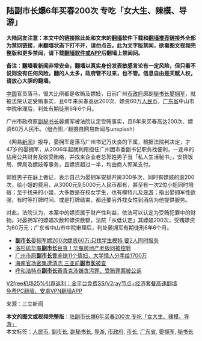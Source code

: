  <h2>陆副市长爆6年买春200次 专吃「女大生、辣模、导游」</h2> <p class="notice"><b>大陆网友注意：本文中的链接除此处和文末的<a href="https://github.com/bannedbook/fanqiang" >翻墙</a>软件下载和<a href="https://github.com/killgcd/justmysocks/blob/master/README.md">翻墙推荐</a>链接外全部为禁网链接，未翻墙状态下打不开，请勿点击。此为文字版禁闻，欲看图文视频完整版和更多禁闻，请下载<a href="https://github.com/bannedbook/fanqiang">翻墙软件或APP</a>后翻墙上禁闻网。</p><p>备注：翻墙看新闻非常安全，翻墙以真实身份发表敏感言论有一定风险，但只看不说则没有任何风险，翻的人太多，政府管不过来，也不管。信息自由是天赋人权，请放心大胆的翻墙。</b></p>  <div class="entry"> <p><span class='wp_keywordlink_affiliate'><a href="https://www.bannedbook.org/" title="中国" target="_blank">中国</a></span>官员落马，很大比例都是收贿及嫖妓，日前广州<a href="https://www.bannedbook.org/bnews/tag/%E5%B8%82%E6%94%BF%E5%BA%9C/" class="st_tag internal_tag" rel="tag" title="标签 市政府 下的日志">市政府</a>原副<a href="https://www.bannedbook.org/bnews/tag/%E7%A7%98%E4%B9%A6%E9%95%BF/" class="st_tag internal_tag" rel="tag" title="标签 秘书长 下的日志">秘书长</a><a href="https://www.bannedbook.org/bnews/tag/%E6%99%8F%E6%8B%A5%E5%86%9B/" class="st_tag internal_tag" rel="tag" title="标签 晏拥军 下的日志">晏拥军</a>，就被法院认定受贿事实，且6年来买春高达200次、嫖资60万<a href="https://www.bannedbook.org/bnews/tag/%e4%ba%ba%e6%b0%91%e5%b8%81/" class="st_tag internal_tag" rel="tag" title="标签 人民币 下的日志">人民币</a>，<a href="https://www.bannedbook.org/bnews/tag/%e5%b9%bf%e4%b8%9c%e7%9c%81/" class="st_tag internal_tag" rel="tag" title="标签 广东省 下的日志">广东省</a>中山市中院审理后，判处有期徒刑6年6个月。</p> <p>广州市政府原<a href="https://www.bannedbook.org/bnews/tag/%E5%89%AF%E7%A7%98%E4%B9%A6%E9%95%BF/" class="st_tag internal_tag" rel="tag" title="标签 副秘书长 下的日志">副秘书长</a>晏拥军被法院认定受贿事实，且6年来买春高达200次、嫖资60万人民币。（组合图／翻摄自网易新闻与unsplash）</p> <p>《网易<span class='wp_keywordlink_affiliate'><a href="https://www.bannedbook.org/" title="新闻">新闻</a></span>》报导，晏拥军是落马广州书记万庆良的下属，根据法院判决定，才47岁的晏拥军，从2006年起就利用担任广州团市委副书记职务找便利，一连串的佔用公共财务及收受贿络，并找来企业老总郭姓男子当「私人生活秘书」，安排饭局、牌局及嫖妓等事务，且嫖资超过一半，均由商人郭某支付。</p>  <p>郭姓男子在庭上做证，表示自己为晏拥军安排开房300多次，同时有嫖妓的逾200次，给小姐的费用，从3000元到5000元人民币都有，甚至有一次2位小姐同时陪宿；至于找来的小姐，大多数是在校女学生，也有模特儿及<a href="https://www.bannedbook.org/bnews/tag/%E5%AF%BC%E6%B8%B8/" class="st_tag internal_tag" rel="tag" title="标签 导游 下的日志">导游</a>；指出晏拥军性欲强，有时等打牌时间、或是打牌结束，都还要另外找女性到酒店为他提供服务。</p> <p>对此，法院认为，本案中的嫖资属于财产性利益，依法可以认定为受贿犯罪中的财物。对晏拥军的嫖娼次数和嫖资数额，法院「从低认定」其嫖娼200次，受贿嫖资为60万元；广东省中山市中院审理后，判处晏拥军有期徒刑6年6个月。</p> <ul class='op-related-articles' title='相关阅读'> <li><a href='https://www.bannedbook.org/bnews/baitai/20201205/1442627.html' target='_blank'><b>副市长</b>晏拥军嫖200次嫖资60万:只找学生模特 要2人同时服务</a></li> <li><a href='https://www.bannedbook.org/bnews/cnnews/20201203/1441117.html' target='_blank'>洛杉矶华裔<b>副市长</b>巨贪！华裔房地产老板同被控罪</a></li> <li><a href='https://www.bannedbook.org/bnews/baitai/20201128/1438814.html' target='_blank'>广州市原<b>副市长</b>曹鉴燎11个情妇，大学情人分手给1700万</a></li> <li><a href='https://www.bannedbook.org/bnews/comments/20201118/1433006.html' target='_blank'>海南官场密集遭清洗 三亚前<b>副市长</b>被查</a></li> <li><a href='https://www.bannedbook.org/bnews/baitai/20201112/1429976.html' target='_blank'>呼和浩特市<b>副市长</b>赛青克涉嫌贪污罪、受贿罪案被公诉</a></li> </ul> <p class="texttj"> <a href="https://www.bannedbook.org/forum23/topic22702.html" target="_blank">V2free机场25%引荐返利：全平台免费SS/V2ray节点+经济套餐高速翻墙</a><br/> <a href="https://github.com/bannedbook/fanqiang/wiki/%E7%A6%81%E9%97%BB%E7%BD%91%E5%AE%89%E5%8D%93%E7%BF%BB%E5%A2%99%E6%96%B0%E9%97%BBAPP" target="_blank">免费PC翻墙、安卓VPN翻墙APP</a></p><p> 来源：三立新闻 </p> <a name='sharetosocial'></a>       <div><b>本文的图文或视频完整版</b>：<a href='https://www.bannedbook.org/bnews/cnnews/20201206/1442756.html'>陆副市长爆6年买春200次 专吃「女大生、辣模、导游」</a></div>  </div><!--END ENTRY--> <div class="postfooter"> <div>本文标签：<a href="https://www.bannedbook.org/bnews/tag/%e4%ba%ba%e6%b0%91%e5%b8%81/" rel="tag">人民币</a>, <a href="https://www.bannedbook.org/bnews/tag/%E5%89%AF%E5%B8%82%E9%95%BF/" rel="tag">副市长</a>, <a href="https://www.bannedbook.org/bnews/tag/%E5%89%AF%E7%A7%98%E4%B9%A6%E9%95%BF/" rel="tag">副秘书长</a>, <a href="https://www.bannedbook.org/bnews/tag/%E5%AF%BC%E6%B8%B8/" rel="tag">导游</a>, <a href="https://www.bannedbook.org/bnews/tag/%E5%B8%82%E6%94%BF%E5%BA%9C/" rel="tag">市政府</a>, <a href="https://www.bannedbook.org/bnews/tag/%e5%b8%82%e9%95%bf/" rel="tag">市长</a>, <a href="https://www.bannedbook.org/bnews/tag/%e5%b9%bf%e4%b8%9c%e7%9c%81/" rel="tag">广东省</a>, <a href="https://www.bannedbook.org/bnews/tag/%E6%99%8F%E6%8B%A5%E5%86%9B/" rel="tag">晏拥军</a>, <a href="https://www.bannedbook.org/bnews/tag/%E7%A7%98%E4%B9%A6%E9%95%BF/" rel="tag">秘书长</a></div>  </div><!--END POSTFOOTER--> 